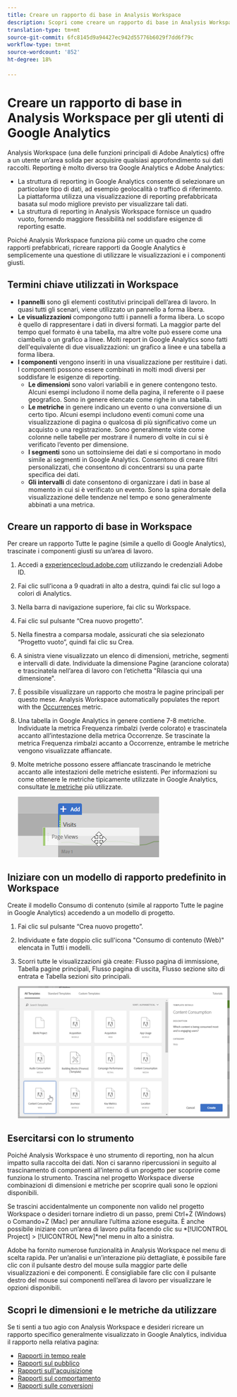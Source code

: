 ```yaml
---
title: Creare un rapporto di base in Analysis Workspace
description: Scopri come creare un rapporto di base in Analysis Workspace in un formato adatto agli utenti che hanno familiarità con strumenti di terze parti come Google Analytics.
translation-type: tm+mt
source-git-commit: 6fc8145d9a94427ec942d55776b6029f7dd6f79c
workflow-type: tm+mt
source-wordcount: '852'
ht-degree: 18%

---
```



# Creare un rapporto di base in Analysis Workspace per gli utenti di Google Analytics

Analysis Workspace (una delle funzioni principali di Adobe Analytics) offre a un utente un’area solida per acquisire qualsiasi approfondimento sui dati raccolti. Reporting è molto diverso tra Google Analytics e Adobe Analytics:

* La struttura di reporting in Google Analytics consente di selezionare un particolare tipo di dati, ad esempio geolocalità o traffico di riferimento. La piattaforma utilizza una visualizzazione di reporting prefabbricata basata sul modo migliore previsto per visualizzare tali dati.
* La struttura di reporting in Analysis Workspace fornisce un quadro vuoto, fornendo maggiore flessibilità nel soddisfare esigenze di reporting esatte.

Poiché Analysis Workspace funziona più come un quadro che come rapporti prefabbricati, ricreare rapporti da Google Analytics è semplicemente una questione di utilizzare le visualizzazioni e i componenti giusti.

## Termini chiave utilizzati in Workspace

* **I pannelli** sono gli elementi costitutivi principali dell’area di lavoro. In quasi tutti gli scenari, viene utilizzato un pannello a forma libera.
* **Le visualizzazioni** compongono tutti i pannelli a forma libera. Lo scopo è quello di rappresentare i dati in diversi formati. La maggior parte del tempo quel formato è una tabella, ma altre volte può essere come una ciambella o un grafico a linee. Molti report in Google Analytics sono fatti dell&#39;equivalente di due visualizzazioni: un grafico a linee e una tabella a forma libera.
* **I componenti** vengono inseriti in una visualizzazione per restituire i dati. I componenti possono essere combinati in molti modi diversi per soddisfare le esigenze di reporting.
   * **Le dimensioni** sono valori variabili e in genere contengono testo. Alcuni esempi includono il nome della pagina, il referente o il paese geografico. Sono in genere elencate come righe in una tabella.
   * **Le metriche** in genere indicano un evento o una conversione di un certo tipo. Alcuni esempi includono eventi comuni come una visualizzazione di pagina o qualcosa di più significativo come un acquisto o una registrazione. Sono generalmente viste come colonne nelle tabelle per mostrare il numero di volte in cui si è verificato l’evento per dimensione.
   * **I segmenti** sono un sottoinsieme dei dati e si comportano in modo simile ai segmenti in Google Analytics. Consentono di creare filtri personalizzati, che consentono di concentrarsi su una parte specifica dei dati.
   * **Gli intervalli** di date consentono di organizzare i dati in base al momento in cui si è verificato un evento. Sono la spina dorsale della visualizzazione delle tendenze nel tempo e sono generalmente abbinati a una metrica.

## Creare un rapporto di base in Workspace

Per creare un rapporto Tutte le pagine (simile a quello di Google Analytics), trascinate i componenti giusti su un’area di lavoro.

1. Accedi a [experiencecloud.adobe.com](https://experiencecloud.adobe.com) utilizzando le credenziali Adobe ID.
1. Fai clic sull’icona a 9 quadrati in alto a destra, quindi fai clic sul logo a colori di Analytics.
1. Nella barra di navigazione superiore, fai clic su Workspace.
1. Fai clic sul pulsante “Crea nuovo progetto”.
1. Nella finestra a comparsa modale, assicurati che sia selezionato “Progetto vuoto”, quindi fai clic su Crea.
1. A sinistra viene visualizzato un elenco di dimensioni, metriche, segmenti e intervalli di date. Individuate la dimensione Pagine (arancione colorata) e trascinatela nell’area di lavoro con l’etichetta &quot;Rilascia qui una dimensione&quot;.
1. È possibile visualizzare un rapporto che mostra le pagine principali per questo mese. Analysis Workspace automatically populates the report with the [Occurrences](/help/components/metrics/occurrences.md) metric.
1. Una tabella in Google Analytics in genere contiene 7-8 metriche. Individuate la metrica Frequenza rimbalzi (verde colorato) e trascinatela accanto all’intestazione della metrica Occorrenze. Se trascinate la metrica Frequenza rimbalzi accanto a Occorrenze, entrambe le metriche vengono visualizzate affiancate.
1. Molte metriche possono essere affiancate trascinando le metriche accanto alle intestazioni delle metriche esistenti. Per informazioni su come ottenere le metriche tipicamente utilizzate in Google Analytics, consultate [le metriche](common-metrics.md) più utilizzate.

   ![Nuova metrica](/help/technotes/ga-to-aa/assets/new_metric.png)

## Iniziare con un modello di rapporto predefinito in Workspace

Create il modello Consumo di contenuto (simile al rapporto Tutte le pagine in Google Analytics) accedendo a un modello di progetto.

1. Fai clic sul pulsante “Crea nuovo progetto”.
1. Individuate e fate doppio clic sull&#39;icona &quot;Consumo di contenuto (Web)&quot; elencata in Tutti i modelli.
1. Scorri tutte le visualizzazioni già create: Flusso pagina di immissione, Tabella pagine principali, Flusso pagina di uscita, Flusso sezione sito di entrata e Tabella sezioni sito principali.

   ![Selezione di modelli](/help/technotes/ga-to-aa/assets/content_consumption_template.png)

## Esercitarsi con lo strumento

Poiché Analysis Workspace è uno strumento di reporting, non ha alcun impatto sulla raccolta dei dati. Non ci saranno ripercussioni in seguito al trascinamento di componenti all’interno di un progetto per scoprire come funziona lo strumento. Trascina nel progetto Workspace diverse combinazioni di dimensioni e metriche per scoprire quali sono le opzioni disponibili.

Se trascini accidentalmente un componente non valido nel progetto Workspace o desideri tornare indietro di un passo, premi Ctrl+Z (Windows) o Comando+Z (Mac) per annullare l’ultima azione eseguita. È anche possibile iniziare con un’area di lavoro pulita facendo clic su *[!UICONTROL Project] > [!UICONTROL New]*nel menu in alto a sinistra.

Adobe ha fornito numerose funzionalità in Analysis Workspace nel menu di scelta rapida. Per un’analisi e un’interazione più dettagliate, è possibile fare clic con il pulsante destro del mouse sulla maggior parte delle visualizzazioni e dei componenti. È consigliabile fare clic con il pulsante destro del mouse sui componenti nell’area di lavoro per visualizzare le opzioni disponibili.

## Scopri le dimensioni e le metriche da utilizzare

Se ti senti a tuo agio con Analysis Workspace e desideri ricreare un rapporto specifico generalmente visualizzato in Google Analytics, individua il rapporto nella relativa pagina:

* [Rapporti in tempo reale](realtime-reports.md)
* [Rapporti sul pubblico](audience-reports.md)
* [Rapporti sull&#39;acquisizione](acquisition-reports.md)
* [Rapporti sul comportamento](behavior-reports.md)
* [Rapporti sulle conversioni](conversions-reports.md)

